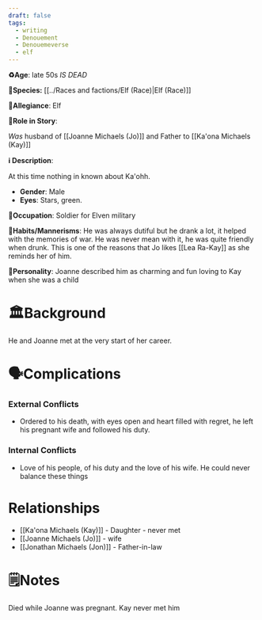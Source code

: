 ```yaml
---
draft: false
tags:
  - writing
  - Denouement
  - Denouemeverse
  - elf
---
```


**♻️Age**: late 50s  *IS DEAD*

👾**Species:** [[../Races and factions/Elf (Race)|Elf (Race)]]

🏅**Allegiance**: Elf 

**🎲Role in Story**: 

*Was* husband of [[Joanne Michaels (Jo)]] and Father to [[Ka'ona Michaels (Kay)]]

**ℹ️ Description**: 

At this time nothing in known about Ka'ohh.

* **Gender**: Male
* **Eyes**:  Stars, green.

**💼Occupation**: Soldier for Elven military

**🎺Habits/Mannerisms**: He was always dutiful but he drank a lot, it helped with the memories of war. He was never mean with it, he was quite friendly when drunk. This is one of the reasons that Jo likes [[Lea Ra-Kay]] as she reminds her of him.

**🧨Personality**: Joanne described him as charming and fun loving to Kay when she was a child

# 🏛️Background

He and Joanne met at the very start of her career.

# 🗣️Complications

### **External Conflicts**

- Ordered to his death, with eyes open and heart filled with regret, he left his pregnant wife and followed his duty.

### **Internal Conflicts**

- Love of his people, of his duty and the love of his wife. He could never balance these things

# Relationships

- [[Ka'ona Michaels (Kay)]] - Daughter - never met 
- [[Joanne Michaels (Jo)]] - wife
- [[Jonathan Michaels (Jon)]] - Father-in-law

# 🗒️Notes


Died while Joanne was pregnant. Kay never met him